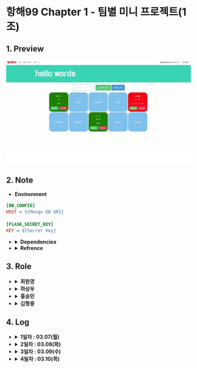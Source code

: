 # 항해99 Chapter 1 - 팀별 미니 프로젝트(1조)

## 1. Preview

[![항해99(6기) d반 1조 Chapter #1 미니 프로젝트 시연 영상 - Hello words](images/thumbnail.png)](https://www.youtube.com/watch?v=aFoNL9F2swQ)

## 2. Note

- **Environment**

```ini
[DB_CONFIG]
HOST = ${Mongo DB URI}

[FLASK_SECRET_KEY]
KEY = ${Secret Key}
```

<ul>
  <li>
    <details>
      <summary>
        <b>Dependencies</b>
      </summary>
      <div markdown="1">
        <ul>
          <li>flask</li>
          <li>pymongo</li>
          <li>PyJWT</li>
          <li>configparser</li>
          <li>certifi</li>
        </ul>
      </div>
    </details>
  </li>
  <li>
    <details>
      <summary>
        <b>Refrence</b>
      </summary>
      <div markdown="1">
        <ul>
          <a href="https://choewy.tistory.com/125"
            ><li>S.A(Start Assignment)</li></a>
        </ul>
      </div>
    </details>
  </li>
</ul>

## 3. Role

<ul>
  <li>
    <details>
      <summary>
        <b>최원영</b>
      </summary>
      <div markdown="1">
        <ul>
          <li>단어 조회 페이지 구현</li>
          <li>전체 기능 및 코드 검토, 기능 통합</li>
          <li>Repository 관리 및 MVC 패턴 적용</li>
        </ul>
      </div>
    </details>
  </li>
  <li>
    <details>
        <summary>
          <b>하상우</b>
        </summary>
        <div markdown="1">
          <ul>
            <li>회원가입, 로그인 페이지 구현</li>
            <li>회원 인증 API 구현</li>
          </ul>
        </div>
      </li>
	<li>
	<details>
    <summary>
      <b>홍승민</b>
    </summary>
    <div markdown="1">
      <ul>
        <li>단어 퀴즈 페이지 구현</li>
        <li>단어 수정 및 삭제 API 구현</li>
        <li>서버 배포 및 관리</li>
      </ul>
    </div>
  </details>
  <li>
    <details>
      <summary>
        <b>김형중</b>
      </summary>
      <div markdown="1">
        <ul>
          <li>단어 조회 API 구현</li>
          <li>단어 등록 API 구현</li>
          <li>커스텀 Alert 구현</li>
        </ul>
      </div>
    </details>
  </li>
</ul>

## 4. Log

<ul>
    <li>
  <details>
    <summary>
      <b>1일차 : 03.07(월)</b>
    </summary>
    <div markdown="1">
      <ul>
        <li>주제 선정 및 기능 정의</li>
        <li>템플릿 구성, DB 스키마 및 API 설계</li>
        <li>테스트 버전 구현 (템플릿 : 김형중, 하상우 / API : 최원영, 홍승민)</li>
        <li>점검 및 코드 리뷰 진행</li>
      </ul>
    </div>
  </details>
</li>
<li>
  <details>
      <summary>
        <b>2일차 : 03.08(화)</b>
      </summary>
      <div markdown="1">
        <ul>
          <li>세부 내용 설계 및 로직 확정</li>
          <li>역할 분담</li>
          <li>JWT 사용자 인증, 인가 기능 구현</li>
          <li>전체 템플릿 구현 완료</li>
        </ul>
      </div>
    </li>
  <li>
  <details>
  <summary>
    <b>3일차 : 03.09(수)</b>
  </summary>
  <div markdown="1">
    <ul>
      <li>중간 점검 및 코드 리뷰 진행</li>
      <li>전체 기능 구현 완료</li>
      <li>코드 병합</li>
    </ul>
  </div>
</details>
<li>
  <details>
    <summary>
      <b>4일차 : 03.10(목)</b>
    </summary>
    <div markdown="1">
      <ul>
        <li>MVC 패턴으로 구조 변경</li>
        <li>유저의 이름(아이디) 표시</li>
        <li>커스텀 Alert 적용</li>
        <li>최종 검토</li>
        <li>시연 영상 촬영 및 편집</li>
	      <li>코드 리뷰, <a href="https://github.com/fomula91/HelloWord/issues/10">MVC 구조 설명</a></li>
      </ul>
    </div>
  </details>
</li>
</ul>

